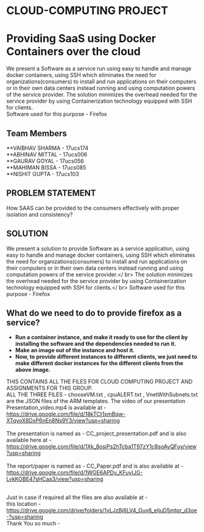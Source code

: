 # CLOUD-COMPUTING PROJECT
# Providing SaaS using Docker Containers over the cloud
We present a Software as a service run using easy to handle and manage docker containers, using SSH which eliminates the need for organizations(consumers) to install and run applications on their computers or in their own data centers instead running and using computation powers of the service provider.
The solution minimizes the overhead needed for the service provider by using Containerization technology equipped with SSH for clients.<br />
Software used for this purpose - Firefox<br />

## Team Members
**VAIBHAV SHARMA - 17ucs174<br />
**ABHINAV MITTAL - 17ucs006<br />
**GAURAV GOYAL - 17ucs056<br />
**MAHIMAN BISSA - 17ucs085<br />
**NISHIT GUPTA - 17ucs103<br />

## PROBLEM STATEMENT
How SAAS can be provided to the consumers effectively with proper isolation and consistency?

## SOLUTION

We present a solution to provide Software as a service application, using easy to handle and manage docker containers, using SSH which eliminates the need for organizations(consumers) to install and run applications on their computers or in their own data centers instead running and using computation powers of the service provider.</ br>
The solution minimizes the overhead needed for the service provider by using Containerization technology equipped with SSH for clients.</ br>
Software used for this purpose - Firefox


## What do we need to do to provide firefox as a service?

- **Run a container instance, and make it ready to use for the client by installing the software and the dependencies needed to run it.**
- **Make an image out of the instance and host it.**
- **Now, to provide different instances to different clients, we just need to make different docker instances for the different clients from the above image.**


THIS CONTAINS ALL THE FILES FOR CLOUD COMPUTING PROJECT AND ASSIGNMENTS FOR THIS GROUP. <br />
ALL THE THREE FILES - chooseVM.txt , cpuALERT.txt , VnetWithSubnets.txt are the JSON files of the ARM templates. 
The video of our presentation Presentation_video.mp4 is available at - <br />
https://drive.google.com/file/d/18kTCt1xmBqw-XTqvoX8DxP6nEn8Ns9Y3/view?usp=sharing <br />
<br />
The presentation is named as - CC_project_presentation.pdf and is  also available here at -<br />
https://drive.google.com/file/d/1Xk_8osiPs2hTcba1T97zY1c8soAyQFuy/view?usp=sharing<br />
<br />
The report/paper is named as - CC_Paper.pdf and is also  available at - <br />
https://drive.google.com/file/d/1WGE6APDv_KFuyIJG-LvkKOBE47sHCaa3/view?usp=sharing <br />
<br />


Just in case if required all the files are also available at - <br />
 this location - https://drive.google.com/drive/folders/1yLJzBj6LV4_Guv6_eIjuD5mtpr_d3oe-?usp=sharing <br />
Thank You so much - <br />


